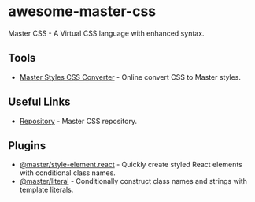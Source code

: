 # awesome-master-css

Master CSS - A Virtual CSS language with enhanced syntax.

## Tools

- [Master Styles CSS Converter](https://github.com/serkodev/master-styles-css-converter) - Online convert CSS to Master styles.

## Useful Links

- [Repository](https://github.com/master-co/css) - Master CSS repository.

## Plugins

- [@master/style-element.react](https://github.com/master-co/style-element.react) - Quickly create styled React elements with conditional class names.
- [@master/literal](https://github.com/master-co/literal) - Conditionally construct class names and strings with template literals.
